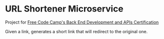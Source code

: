 # URL Shortener Microservice

<p> Project for <a href = "https://www.freecodecamp.org/learn/back-end-development-and-apis/back-end-development-and-apis-projects/url-shortener-microservice">Free Code Camp's Back End Development and APIs Certification</a></p>
<p>Given a link, generates a short link that will redirect to the original one.</p>